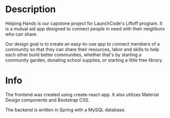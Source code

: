 # Description

Helping Hands is our capstone project for LaunchCode's Liftoff program. It is a mutual aid app designed to connect people in need with their neighbors who can share.

Our design goal is to create an easy-to-use app to connect members of a community so that they can share their resources, labor and skills to help each other build better communities, whether that's by starting a community garden, donating school supplies, or starting a little free library.

# Info

The frontend was created using create-react-app. It also utilizes Material Design components and Bootstrap CSS.

The backend is written in Spring with a MySQL database.
